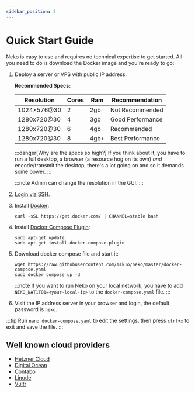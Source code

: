 ```yaml
---
sidebar_position: 2
---
```


# Quick Start Guide

Neko is easy to use and requires no technical expertise to get started. All you need to do is download the Docker image and you're ready to go:

1. Deploy a server or VPS with public IP address.

    **Recommended Specs:**
    
    | Resolution  | Cores | Ram   | Recommendation   |
    |-------------|-------|-------|------------------|
    | 1024×576@30 | 2     | 2gb   | Not Recommended  |
    | 1280x720@30 | 4     | 3gb   | Good Performance |
    | 1280x720@30 | 6     | 4gb   | Recommended      |
    | 1280x720@30 | 8     | 4gb+  | Best Performance |
  

    :::danger[Why are the specs so high?]
    If you think about it, you have to run a full desktop, a browser (a resource hog on its own) *and* encode/transmit the desktop, there's a lot going on and so it demands some power.
    :::

    :::note
    Admin can change the resolution in the GUI.
    :::

2. [Login via SSH](https://www.digitalocean.com/docs/droplets/how-to/connect-with-ssh/).

3. Install [Docker](https://docs.docker.com/get-docker/):
    ```shell
    curl -sSL https://get.docker.com/ | CHANNEL=stable bash
    ```

4. Install [Docker Compose Plugin](https://docs.docker.com/compose/install/linux/):
    ```shell
    sudo apt-get update
    sudo apt-get install docker-compose-plugin
    ```

5. Download docker compose file and start it:
    ```shell
    wget https://raw.githubusercontent.com/m1k1o/neko/master/docker-compose.yaml
    sudo docker compose up -d
    ```

    :::note
    If you want to run Neko on your local network, you have to add `NEKO_NAT1TO1=<your-local-ip>` to the `docker-compose.yaml` file.
    :::

6. Visit the IP address server in your browser and login, the default password is `neko`.

:::tip
Run `nano docker-compose.yaml` to edit the settings, then press `ctrl+x` to exit and save the file.
:::

## Well known cloud providers
* [Hetzner Cloud](https://www.hetzner.com/cloud)
* [Digital Ocean](https://www.digitalocean.com/)
* [Contabo](https://contabo.com/)
* [Linode](https://www.linode.com/)
* [Vultr](https://www.vultr.com/)
